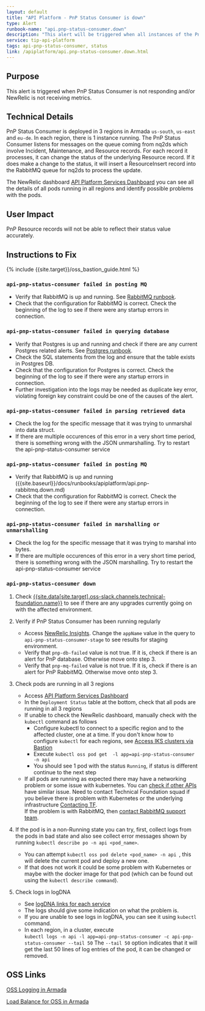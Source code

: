 ```yaml
---
layout: default
title: "API Platform - PnP Status Consumer is down"
type: Alert
runbook-name: "api.pnp-status-consumer.down"
description: "This alert will be triggered when all instances of the PnP Status Consumer went down"
service: tip-api-platform
tags: api-pnp-status-consumer, status
link: /apiplatform/api.pnp-status-consumer.down.html
---
```


## Purpose
This alert is triggered when PnP Status Consumer is not responding and/or NewRelic is not receiving metrics.

## Technical Details
PnP Status Consumer is deployed in 3 regions in Armada `us-south`, `us-east` and `eu-de`. In each region, there is 1 instance running. The PnP Status Consumer listens for messages on the queue coming from nq2ds which involve Incident, Maintenance, and Resource records. For each record it processes, it can change the status of the underlying Resource record. If it does make a change to the status, it will insert a ResourceInsert record into the RabbitMQ queue for nq2ds to process the update.

The NewRelic dashboard [API Platform Services Dashboard]({{site.data[site.target].oss-apiplatform.links.new-relic-insight.link}}/accounts/1926897/dashboards/572530?filters=%255B%257B%2522key%2522%253A%2522deploymentName%2522%252C%2522value%2522%253A%2522api-pnp-status%2522%257D%255D) you can see all the details of all pods running in all regions and identify possible problems with the pods.


## User Impact
PnP Resource records will not be able to reflect their status value accurately.


## Instructions to Fix

{% include {{site.target}}/oss_bastion_guide.html %}

### `api-pnp-status-consumer failed in posting MQ`  
- Verify that RabbitMQ is up and running. See [RabbitMQ runbook]({{site.baseurl}}/docs/runbooks/apiplatform/api.pnp-rabbitmq.down.html).   
- Check that the configuration for RabbitMQ is correct. Check the beginning of the log to see if there were any startup errors in connection.  

### `api-pnp-status-consumer failed in querying database`  
- Verify that Postgres is up and running and check if there are any current Postgres related alerts. See [Postgres runbook]({{site.baseurl}}/docs/runbooks/apiplatform/api.postgres.down.html).  
- Check the SQL statements from the log and ensure that the table exists in Postgres DB.  
- Check that the configuration for Postgres is correct. Check the beginning of the log to see if there were any startup errors in connection.  
- Further investigation into the logs may be needed as duplicate key error, violating foreign key constraint could be one of the causes of the alert.   

### `api-pnp-status-consumer failed in parsing retrieved data`  
- Check the log for the specific message that it was trying to unmarshal into data struct.  
- If there are multiple occurences of this error in a very short time period, there is something wrong with the JSON unmarshalling. Try to restart the api-pnp-status-consumer service  

### `api-pnp-status-consumer failed in posting MQ`  
- Verify that RabbitMQ is up and running ({{site.baseurl}}/docs/runbooks/apiplatform/api.pnp-rabbitmq.down.md)  
- Check that the configuration for RabbitMQ is correct. Check the beginning of the log to see if there were any startup errors in connection.  

### `api-pnp-status-consumer failed in marshalling or unmarshalling`  
- Check the log for the specific message that it was trying to marshal into bytes.  
- If there are multiple occurences of this error in a very short time period, there is something wrong with the JSON marshalling. Try to restart the api-pnp-status-consumer service  

### `api-pnp-status-consumer down`  

1. Check [{{site.data[site.target].oss-slack.channels.technical-foundation.name}}]({{site.data[site.target].oss-slack.channels.technical-foundation.link}}) to see if there are any upgrades currently going on with the affected environment.  

2. Verify if PnP Status Consumer has been running regularly
    - Access [NewRelic Insights]({{site.data[site.target].oss-apiplatform.links.new-relic-insight.link}}/accounts/1926897/query?hello=overview&query=SELECT%20%60pnp-mq-failed%60,%20%60pnp-db-failed%60%20from%20Transaction%20WHERE%20appName%3D%27api-pnp-status-consumer%27%20%20since%201%20day%20ago). Change the `appName` value in the query to `api-pnp-status-consumer-stage` to see results for staging environment.    
    - Verify that `pnp-db-failed` value is not true. If it is, check if there is an alert for PnP database. Otherwise move onto step 3.
    - Verify that `pnp-mq-failed` value is not true. If it is, check if there is an alert for PnP RabbitMQ. Otherwise move onto step 3.

3. Check pods are running in all 3 regions
    - Access [API Platform Services Dashboard]({{site.data[site.target].oss-apiplatform.links.new-relic-insight.link}}/accounts/1926897/dashboards/572530?filters=%255B%257B%2522key%2522%253A%2522deploymentName%2522%252C%2522value%2522%253A%2522api-pnp-status%2522%257D%255D)
    - In the `Deployment Status` table at the bottom, check that all pods are running in all 3 regions
    - If unable to check the NewRelic dashboard, manually check with the `kubectl` command as follows
        - Configure kubectl to connect to a specific region and to the affected cluster, one at a time. If you don't know how to configure `kubectl` for each regions, see [Access IKS clusters via Bastion](https://github.ibm.com/cloud-sre/ToolsPlatform/wiki/OSS-Bastion-User-Guide---Account-Migration#a1-2)  
        - Execute `kubectl oss pod get  -l app=api-pnp-status-consumer -n api`
        - You should see 1 pod with the status `Running`, if status is different continue to the next step
    - If all pods are running as expected there may have a networking problem or some issue with kubernetes. You can [check if other APIs]({{site.baseurl}}/docs/runbooks/apiplatform/How_To/APIs_PnP_Healthz_Paths.html) have similar issue. Need to contact Technical Foundation squad if you believe there is problem with Kubernetes or the underlying infrastructure [Contacting TF]({{site.baseurl}}/docs/runbooks/apiplatform/ibm/Contact_Technical_Foundation.html).  
    If the problem is with RabbitMQ, then [contact RabbitMQ support team]({{site.baseurl}}/docs/runbooks/apiplatform/ibm/Contact_RabbitMQ_team.html).

4. If the pod is in a non-Running state you can try, first, collect logs from the pods in bad state and also see collect error messages shown by running `kubectl describe po -n api <pod_name>`.  
    - You can attempt `kubectl oss pod delete <pod_name> -n api `, this will delete the current pod and deploy a new one.  
    - If that does not work it could be some problem with Kubernetes or maybe with the docker image for that pod (which can be found out using the `kubectl describe command`).  

5. Check logs in logDNA
    - See [logDNA links for each service]({{site.baseurl}}/docs/runbooks/apiplatform/ibm/PNP_logDNA_links.html)
    - The logs should give some indication on what the problem is.
    - If you are unable to see logs in logDNA, you can see it using `kubectl` command.  
    - In each region, in a cluster, execute  
    `kubectl logs -n api -l app=api-pnp-status-consumer -c api-pnp-status-consumer --tail 50`
    The `--tail 50` option indicates that it will get the last 50 lines of log entries of the pod, it can be changed or removed.


## OSS Links

[OSS Logging in Armada]({{site.data[site.target].oss-apiplatform.links.oss-logging-armada.link}})

[Load Balance for OSS in Armada]({{site.data[site.target].oss-apiplatform.links.oss-lb-armada.link}})
